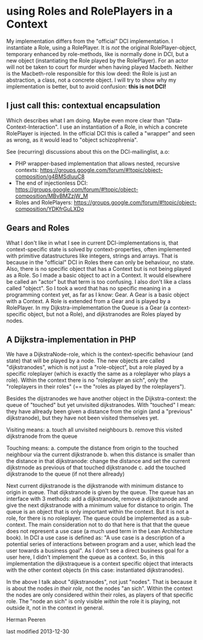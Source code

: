 using Roles and RolePlayers in a Context
====================================================
My implementation differs from the "official" DCI implementation. I instantiate a Role, using a RolePlayer.
It is *not* the original RolePlayer-object, temporary enhanced by role-methods, like is normally done in DCI,
but a new object (instantiating the Role played by the RolePlayer). For an actor will not be taken to court for murder when having played Macbeth. Neither is the Macbeth-role
responsible for this low deed: the Role is just an abstraction, a class, not a concrete object. I will try to show why my implementation is better, but to avoid confusion: **this is not DCI!**

I just call this:
contextual encapsulation
------------------------
Which describes what I am doing. Maybe even more clear than "Data-Context-Interaction". I use an instantiation of a Role, in which a concrete RolePlayer is injected. In the official DCI this is called a "wrapper" and seen as wrong, as it would lead to "object schizophrenia".

See (recurring) discussions about this on the DCI-mailinglist, a.o:
* PHP wrapper-based implementation that allows nested, recursive contexts: https://groups.google.com/forum/#!topic/object-composition/g4BMSdluuC8
* The end of injectionless DCI: https://groups.google.com/forum/#!topic/object-composition/MBvBMZzjW_M
* Roles and RolePlayers: https://groups.google.com/forum/#!topic/object-composition/YDKfrGuLXDo

Gears and Roles
---------------
What I don't like in what I see in current DCI-implementations is, that context-specific state is solved by context-properties,
often implemented with primitive datastructures like integers, strings and arrays. That is because in the "official" DCI in Roles there can only be behaviour, no state.
Also, there is no specific object that has a Context but is not being played as a Role.
So I made a basic object to act in a Context. It would elsewhere be called an "actor" but that term is too confusing. I also don't
like a class called "object". So I took a word that has no specific meaning in a programming context yet, as far as I know: Gear. A Gear is a basic object with a Context.
 A Role is extended from a Gear and is played by a RolePlayer. In my Dijkstra-implementation the Queue is a Gear (a context-specific object, but not a Role),
 and dijkstranodes are Roles played by nodes.

A Dijkstra-implementation in PHP
--------------------------------
We have a DijkstraNode-role, which is the context-specific behaviour (and state) that will be played by a node.
The new objects are called "dijkstranodes", which is not just a "role-object", but a role played by a specific roleplayer
(which is exactly the same as a roleplayer who plays a role). Within the context there is no "roleplayer an sich",
only the "roleplayers in their roles" (== the "roles as played by the roleplayers").

Besides the dijstranodes we have another object in the Dijkstra-context: the queue of "touched" but yet unvisited dijkstranodes.
With "touched" I mean: they have allready  been given a distance from the origin (and a "previous" dijkstranode), but they have not been visited themselves yet.

Visiting means:
 a. touch all unvisited neighbours
 b. remove this visited dijkstranode from the queue

Touching means:
 a. compute the distance from origin to the touched neighbour via the current dijkstranode
 b. when this distance is smaller than the distance in that dijkstranode: change the distance and set the current dijkstrnode as previous of that touched dijkstranode
 c. add the touched dijkstranode to the queue (if not there allready)

 Next current dijkstranode is the dijkstranode with minimum distance to origin in queue. That dijkstranode is given by the queue. The queue has an interface with 3 methods:
 add a dijkstranode, remove a dijkstranode and give the next dijkstranode with a minimum value for distance to origin. The queue is an object that is only important within the context.
 But it is not a role, for there is no roleplayer. The queue could be implemented as a sub-context. The main consideration not to do that here is that
 that the queue does not represent a use case (a much used term in the Lean Architecture book). In DCI  a use case is defined as:
 "A use case is a description of a potential series of interactions between program and a user, which lead the user towards a business goal".
 As I don't see a direct business goal for a user here, I didn't implement the queue as a context. So, in this implementation the dijkstraqueue
 is a context specific object that interacts with the other context objects (in this case: instantiated dijkstranodes).

 In the above I talk about "dijkstranodes", not just "nodes". That is because it is about the nodes *in their role*, not the nodes "an sich".
 Within the context the nodes are only considered within their roles, as players of that specific role. The "node an sich" is only visible *within* the role it is playing,
 not outside it, not in the context in general.

Herman Peeren

last modified 2013-12-30